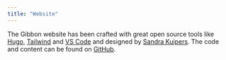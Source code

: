 ```yaml
---
title: "Website"
---
```

The Gibbon website has been crafted with great open source tools like [Hugo](https://gohugo.io), [Tailwind](https://tailwindcss.com) and [VS Code](https://code.visualstudio.com) and designed by [Sandra Kuipers](https://skuipers.com). The code and content can be found on [GitHub](https://github.com/GibbonEdu/website).

